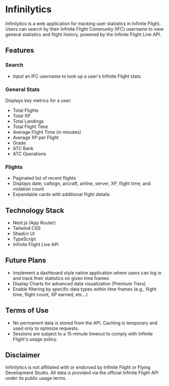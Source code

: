 # Infinilytics

Infinilytics is a web application for tracking user statistics in Infinite Flight. Users can search by their Infinite Flight Community (IFC) username to view general statistics and flight history, powered by the Infinite Flight Live API.

## Features

### Search
- Input an IFC username to look up a user's Infinite Flight stats.

### General Stats
Displays key metrics for a user:
- Total Flights
- Total XP
- Total Landings
- Total Flight Time
- Average Flight Time (in minutes)
- Average XP per Flight
- Grade
- ATC Rank
- ATC Operations

### Flights
- Paginated list of recent flights
- Displays date, callsign, aircraft, airline, server, XP, flight time, and violation count
- Expandable cards with additional flight details

## Technology Stack

- Next.js (App Router)
- Tailwind CSS
- Shadcn UI
- TypeScript
- Infinite Flight Live API

## Future Plans

- Implement a dashboard style native application where users can log in and track their statistics on given time frames
- Display Charts for advanced data visualization (Premium Tiers)
- Enable filtering by specific data types within time frames (e.g., flight time, flight count, XP earned, etc...)

## Terms of Use

- No permanent data is stored from the API. Caching is temporary and used only to optimize requests.
- Sessions are subject to a 15-minute timeout to comply with Infinite Flight's usage policy.

## Disclaimer

Infinilytics is not affiliated with or endorsed by Infinite Flight or Flying Development Studio. All data is provided via the official Infinite Flight API under its public usage terms.
